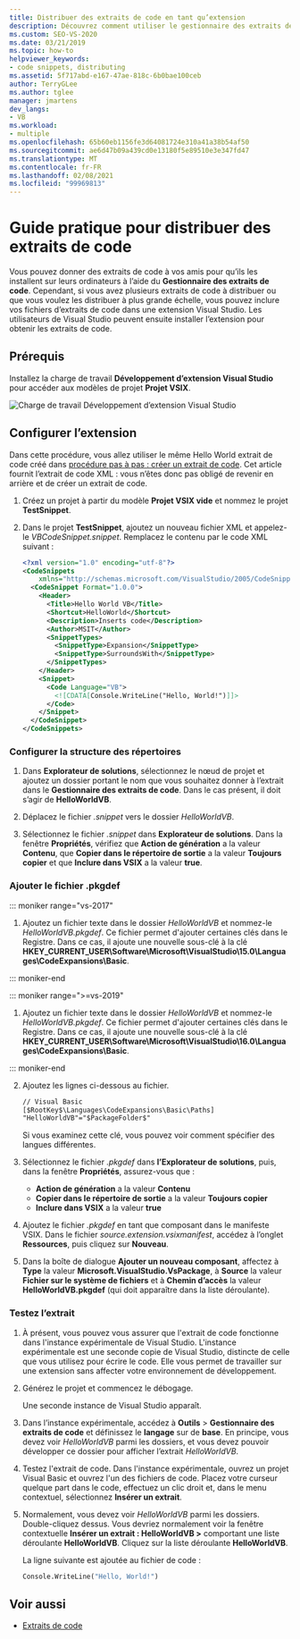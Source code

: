 ```yaml
---
title: Distribuer des extraits de code en tant qu’extension
description: Découvrez comment utiliser le gestionnaire des extraits de code pour distribuer des extraits de code à d’autres développeurs.
ms.custom: SEO-VS-2020
ms.date: 03/21/2019
ms.topic: how-to
helpviewer_keywords:
- code snippets, distributing
ms.assetid: 5f717abd-e167-47ae-818c-6b0bae100ceb
author: TerryGLee
ms.author: tglee
manager: jmartens
dev_langs:
- VB
ms.workload:
- multiple
ms.openlocfilehash: 65b60eb1156fe3d64081724e310a41a38b54af50
ms.sourcegitcommit: ae6d47b09a439cd0e13180f5e89510e3e347fd47
ms.translationtype: MT
ms.contentlocale: fr-FR
ms.lasthandoff: 02/08/2021
ms.locfileid: "99969813"
---
```

# <a name="how-to-distribute-code-snippets"></a>Guide pratique pour distribuer des extraits de code

Vous pouvez donner des extraits de code à vos amis pour qu’ils les installent sur leurs ordinateurs à l’aide du **Gestionnaire des extraits de code**. Cependant, si vous avez plusieurs extraits de code à distribuer ou que vous voulez les distribuer à plus grande échelle, vous pouvez inclure vos fichiers d’extraits de code dans une extension Visual Studio. Les utilisateurs de Visual Studio peuvent ensuite installer l’extension pour obtenir les extraits de code.

## <a name="prerequisites"></a>Prérequis

Installez la charge de travail **Développement d’extension Visual Studio** pour accéder aux modèles de projet **Projet VSIX**.

![Charge de travail Développement d’extension Visual Studio](media/vs-2019/extension-development-workload.png)

## <a name="set-up-the-extension"></a>Configurer l’extension

Dans cette procédure, vous allez utiliser le même Hello World extrait de code créé dans [procédure pas à pas : créer un extrait de code](../ide/walkthrough-creating-a-code-snippet.md). Cet article fournit l’extrait de code XML : vous n’êtes donc pas obligé de revenir en arrière et de créer un extrait de code.

1. Créez un projet à partir du modèle **Projet VSIX vide** et nommez le projet **TestSnippet**.

2. Dans le projet **TestSnippet**, ajoutez un nouveau fichier XML et appelez-le *VBCodeSnippet.snippet*. Remplacez le contenu par le code XML suivant :

    ```xml
    <?xml version="1.0" encoding="utf-8"?>
    <CodeSnippets
        xmlns="http://schemas.microsoft.com/VisualStudio/2005/CodeSnippet">
      <CodeSnippet Format="1.0.0">
        <Header>
          <Title>Hello World VB</Title>
          <Shortcut>HelloWorld</Shortcut>
          <Description>Inserts code</Description>
          <Author>MSIT</Author>
          <SnippetTypes>
            <SnippetType>Expansion</SnippetType>
            <SnippetType>SurroundsWith</SnippetType>
          </SnippetTypes>
        </Header>
        <Snippet>
          <Code Language="VB">
            <![CDATA[Console.WriteLine("Hello, World!")]]>
          </Code>
        </Snippet>
      </CodeSnippet>
    </CodeSnippets>
    ```

### <a name="set-up-the-directory-structure"></a>Configurer la structure des répertoires

1. Dans **Explorateur de solutions**, sélectionnez le nœud de projet et ajoutez un dossier portant le nom que vous souhaitez donner à l’extrait dans le **Gestionnaire des extraits de code**. Dans le cas présent, il doit s’agir de **HelloWorldVB**.

2. Déplacez le fichier *.snippet* vers le dossier *HelloWorldVB*.

3. Sélectionnez le fichier *.snippet* dans **Explorateur de solutions**. Dans la fenêtre **Propriétés**, vérifiez que **Action de génération** a la valeur **Contenu**, que **Copier dans le répertoire de sortie** a la valeur **Toujours copier** et que **Inclure dans VSIX** a la valeur **true**.

### <a name="add-the-pkgdef-file"></a>Ajouter le fichier .pkgdef

::: moniker range="vs-2017"

1. Ajoutez un fichier texte dans le dossier *HelloWorldVB* et nommez-le *HelloWorldVB.pkgdef*. Ce fichier permet d'ajouter certaines clés dans le Registre. Dans ce cas, il ajoute une nouvelle sous-clé à la clé **HKEY_CURRENT_USER\Software\Microsoft\VisualStudio\15.0\Languages\CodeExpansions\Basic**.

::: moniker-end

::: moniker range=">=vs-2019"

1. Ajoutez un fichier texte dans le dossier *HelloWorldVB* et nommez-le *HelloWorldVB.pkgdef*. Ce fichier permet d'ajouter certaines clés dans le Registre. Dans ce cas, il ajoute une nouvelle sous-clé à la clé **HKEY_CURRENT_USER\Software\Microsoft\VisualStudio\16.0\Languages\CodeExpansions\Basic**.

::: moniker-end

2. Ajoutez les lignes ci-dessous au fichier.

    ```txt
    // Visual Basic
    [$RootKey$\Languages\CodeExpansions\Basic\Paths]
    "HelloWorldVB"="$PackageFolder$"
    ```

    Si vous examinez cette clé, vous pouvez voir comment spécifier des langues différentes.

3. Sélectionnez le fichier *.pkgdef* dans **l’Explorateur de solutions**, puis, dans la fenêtre **Propriétés**, assurez-vous que :

   - **Action de génération** a la valeur **Contenu**
   - **Copier dans le répertoire de sortie** a la valeur **Toujours copier**
   - **Inclure dans VSIX** a la valeur **true**

4. Ajoutez le fichier *.pkgdef* en tant que composant dans le manifeste VSIX. Dans le fichier *source.extension.vsixmanifest*, accédez à l’onglet **Ressources**, puis cliquez sur **Nouveau**.

5. Dans la boîte de dialogue **Ajouter un nouveau composant**, affectez à **Type** la valeur **Microsoft.VisualStudio.VsPackage**, à **Source** la valeur **Fichier sur le système de fichiers** et à **Chemin d’accès** la valeur **HelloWorldVB.pkgdef** (qui doit apparaître dans la liste déroulante).

### <a name="test-the-snippet"></a>Testez l’extrait

1. À présent, vous pouvez vous assurer que l'extrait de code fonctionne dans l'instance expérimentale de Visual Studio. L'instance expérimentale est une seconde copie de Visual Studio, distincte de celle que vous utilisez pour écrire le code. Elle vous permet de travailler sur une extension sans affecter votre environnement de développement.

2. Générez le projet et commencez le débogage.

   Une seconde instance de Visual Studio apparaît.

3. Dans l’instance expérimentale, accédez à **Outils**  >  **Gestionnaire des extraits de code** et définissez le **langage** sur de **base**. En principe, vous devez voir *HelloWorldVB* parmi les dossiers, et vous devez pouvoir développer ce dossier pour afficher l’extrait *HelloWorldVB*.

4. Testez l'extrait de code. Dans l'instance expérimentale, ouvrez un projet Visual Basic et ouvrez l'un des fichiers de code. Placez votre curseur quelque part dans le code, effectuez un clic droit et, dans le menu contextuel, sélectionnez **Insérer un extrait**.

5. Normalement, vous devez voir *HelloWorldVB* parmi les dossiers. Double-cliquez dessus. Vous devriez normalement voir la fenêtre contextuelle **Insérer un extrait : HelloWorldVB >** comportant une liste déroulante **HelloWorldVB**. Cliquez sur la liste déroulante **HelloWorldVB**.

   La ligne suivante est ajoutée au fichier de code :

    ```vb
    Console.WriteLine("Hello, World!")
    ```

## <a name="see-also"></a>Voir aussi

- [Extraits de code](../ide/code-snippets.md)
